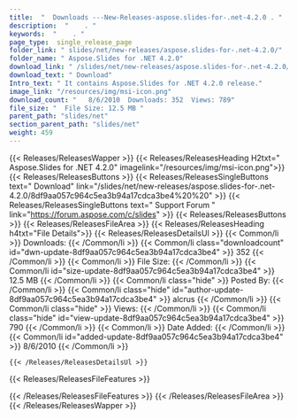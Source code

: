 ```yaml
---
title:  "  Downloads ---New-Releases-aspose.slides-for-.net-4.2.0 . " 
description:  "    . " 
keywords:  "    . " 
page_type:  single_release_page
folder_link: " slides/net/new-releases/aspose.slides-for-.net-4.2.0/"
folder_name: " Aspose.Slides for .NET 4.2.0"
download_link: " /slides/net/new-releases/aspose.slides-for-.net-4.2.0/8df9aa057c964c5ea3b94a17cdca3be4"
download_text: " Download"
Intro_text: " It contains Aspose.Slides for .NET 4.2.0 release."
image_link: "/resources/img/msi-icon.png"
download_count: "   8/6/2010  Downloads: 352  Views: 789"
file_size: "  File Size: 12.5 MB "
parent_path: "slides/net"
section_parent_path: "slides/net"
weight: 459
---
```


{{< Releases/ReleasesWapper >}}
  {{< Releases/ReleasesHeading H2txt=" Aspose.Slides for .NET 4.2.0" imagelink="/resources/img/msi-icon.png">}}
  {{< Releases/ReleasesButtons >}}
    {{< Releases/ReleasesSingleButtons text=" Download" link="/slides/net/new-releases/aspose.slides-for-.net-4.2.0/8df9aa057c964c5ea3b94a17cdca3be4%20%20" >}}
    {{< Releases/ReleasesSingleButtons text=" Support Forum " link="https://forum.aspose.com/c/slides" >}}
  {{< Releases/ReleasesButtons >}}
  {{< Releases/ReleasesFileArea >}}
    {{< Releases/ReleasesHeading h4txt="File Details">}}
    {{< Releases/ReleasesDetailsUl >}}
            {{< Common/li  >}} Downloads: {{< /Common/li >}} 
      {{< Common/li class="downloadcount" id="dwn-update-8df9aa057c964c5ea3b94a17cdca3be4" >}} 352 {{< /Common/li >}} 
      {{< Common/li  >}} File Size: {{< /Common/li >}} 
      {{< Common/li id="size-update-8df9aa057c964c5ea3b94a17cdca3be4" >}} 12.5 MB {{< /Common/li >}} 
      {{< Common/li  class="hide" >}} Posted By: {{< /Common/li >}} 
      {{< Common/li class="hide" id="author-update-8df9aa057c964c5ea3b94a17cdca3be4" >}} alcrus {{< /Common/li >}} 
      {{< Common/li class="hide"  >}} Views: {{< /Common/li >}} 
      {{< Common/li class="hide" id="view-update-8df9aa057c964c5ea3b94a17cdca3be4" >}} 790 {{< /Common/li >}} 
      {{< Common/li  >}} Date Added: {{< /Common/li >}} 
      {{< Common/li id="added-update-8df9aa057c964c5ea3b94a17cdca3be4" >}} 8/6/2010 {{< /Common/li >}} 

    {{< /Releases/ReleasesDetailsUl >}}

  {{< Releases/ReleasesFileFeatures >}}
      
  {{< /Releases/ReleasesFileFeatures >}}
 {{< /Releases/ReleasesFileArea >}}
{{< /Releases/ReleasesWapper >}}


